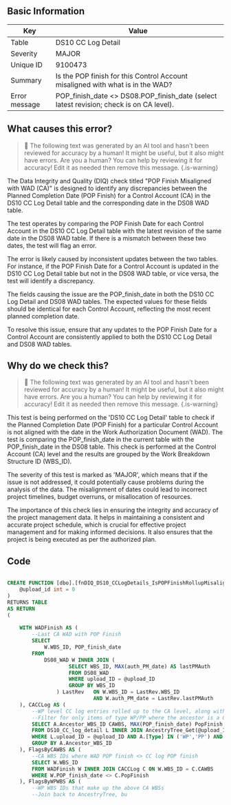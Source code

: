 ## Basic Information
| Key         | Value          |
|-------------|----------------|
| Table       | DS10 CC Log Detail |
| Severity    | MAJOR |
| Unique ID   | 9100473   |
| Summary     | Is the POP finish for this Control Account misaligned with what is in the WAD? |
| Error message | POP_finish_date <> DS08.POP_finish_date (select latest revision; check is on CA level). |

## What causes this error?

> :robot: The following text was generated by an AI tool and hasn't been reviewed for accuracy by a human! It might be useful, but it also might have errors. Are you a human? You can help by reviewing it for accuracy! Edit it as needed then remove this message.
{.is-warning}

The Data Integrity and Quality (DIQ) check titled "POP Finish Misaligned with WAD (CA)" is designed to identify any discrepancies between the Planned Completion Date (POP Finish) for a Control Account (CA) in the DS10 CC Log Detail table and the corresponding date in the DS08 WAD table. 

The test operates by comparing the POP Finish Date for each Control Account in the DS10 CC Log Detail table with the latest revision of the same date in the DS08 WAD table. If there is a mismatch between these two dates, the test will flag an error.

The error is likely caused by inconsistent updates between the two tables. For instance, if the POP Finish Date for a Control Account is updated in the DS10 CC Log Detail table but not in the DS08 WAD table, or vice versa, the test will identify a discrepancy.

The fields causing the issue are the POP_finish_date in both the DS10 CC Log Detail and DS08 WAD tables. The expected values for these fields should be identical for each Control Account, reflecting the most recent planned completion date.

To resolve this issue, ensure that any updates to the POP Finish Date for a Control Account are consistently applied to both the DS10 CC Log Detail and DS08 WAD tables.
## Why do we check this?

> :robot: The following text was generated by an AI tool and hasn't been reviewed for accuracy by a human! It might be useful, but it also might have errors. Are you a human? You can help by reviewing it for accuracy! Edit it as needed then remove this message.
{.is-warning}

This test is being performed on the 'DS10 CC Log Detail' table to check if the Planned Completion Date (POP Finish) for a particular Control Account is not aligned with the date in the Work Authorization Document (WAD). The test is comparing the POP_finish_date in the current table with the POP_finish_date in the DS08 table. This check is performed at the Control Account (CA) level and the results are grouped by the Work Breakdown Structure ID (WBS_ID).

The severity of this test is marked as 'MAJOR', which means that if the issue is not addressed, it could potentially cause problems during the analysis of the data. The misalignment of dates could lead to incorrect project timelines, budget overruns, or misallocation of resources.

The importance of this check lies in ensuring the integrity and accuracy of the project management data. It helps in maintaining a consistent and accurate project schedule, which is crucial for effective project management and for making informed decisions. It also ensures that the project is being executed as per the authorized plan.
## Code

```sql

CREATE FUNCTION [dbo].[fnDIQ_DS10_CCLogDetails_IsPOPFinishRollupMisalignedWithDS08CA] (
	@upload_id int = 0
)
RETURNS TABLE
AS RETURN
(
	
	WITH WADFinish AS (
		--Last CA WAD with POP Finish
		SELECT 
			W.WBS_ID, POP_finish_date
		FROM 
			DS08_WAD W INNER JOIN (
					SELECT WBS_ID, MAX(auth_PM_date) AS lastPMAuth
					FROM DS08_WAD
					WHERE upload_ID = @upload_ID
					GROUP BY WBS_ID
				) LastRev 	ON W.WBS_ID = LastRev.WBS_ID 
							AND W.auth_PM_date = LastRev.lastPMAuth
	), CACCLog AS (
		--WP level CC log entries rolled up to the CA level, along with latest POP finish
		--Filter for only items of type WP/PP where the ancestor is a CA/SLPP
		SELECT A.Ancestor_WBS_ID CAWBS, MAX(POP_finish_date) PopFinish
		FROM DS10_CC_log_detail L INNER JOIN AncestryTree_Get(@upload_ID) A ON L.WBS_ID = A.WBS_ID
		WHERE L.upload_ID = @upload_ID AND A.[Type] IN ('WP','PP') AND A.Ancestor_Type IN ('CA','SLPP')
		GROUP BY A.Ancestor_WBS_ID
	), FlagsByCAWBS AS (
		--CA WBS IDs where WAD POP finish <> CC log POP finish
		SELECT W.WBS_ID
		FROM WADFinish W INNER JOIN CACCLog C ON W.WBS_ID = C.CAWBS
		WHERE W.POP_finish_date <> C.PopFinish
	), FlagsByWPWBS AS (
		--WP WBS IDs that make up the above CA WBSs
		--Join back to AncestryTree, bu
```
